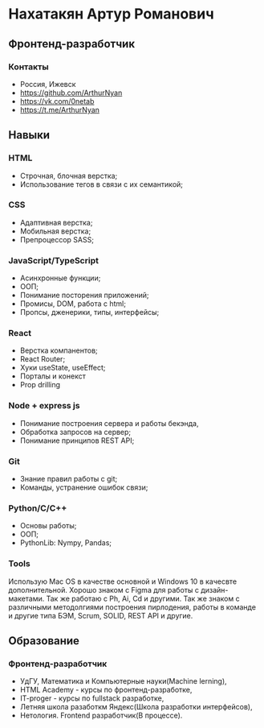 # Нахатакян Артур Романович
## Фронтенд-разработчик

### Контакты
- Россия, Ижевск
- https://github.com/ArthurNyan
- https://vk.com/0netab
- https://t.me/ArthurNyan

## Навыки

### HTML
- Строчная, блочная верстка;
- Использование тегов в связи с их семантикой;

### CSS
- Адаптивная верстка;
- Мобильная верстка;
- Препроцессор SASS;

### JavaScript/TypeScript
- Асинхронные функции;
- ООП;
- Понимание посторения приложений;
- Промисы, DOM, работа с html;
- Пропсы, дженерики, типы, интерфейсы;

### React
- Верстка компанентов;
- React Router;
- Хуки useState, useEffect;
- Порталы и конекст
- Prop drilling

### Node + express js
- Понимание построения сервера и работы бекэнда,
- Обработка запросов на сервер;
- Понимание принципов REST API;
  
### Git
- Знание правил работы c git;
- Команды, устранение ошибок связи;

### Python/C/С++
- Основы работы;
- ООП;
- PythonLib: Nympy, Pandas;

### Tools
Использую Mac OS в качестве основной и Windows 10 в качесвте дополнительной. Хорошо знаком с Figma для работы с дизайн-макетами. Так же работаю с Ph, Ai, Cd и другими. Так же знаком с различными методолгиями построения пирлодения, работы в команде и другие типа БЭМ, Scrum, SOLID, REST API и другие.

## Образование

### Фронтенд-разработчик

- УдГУ, Математика и Компьютерные науки(Machine lerning),
- HTML Academy - курсы по фронтенд-разработке,
- IT-proger - курсы по fullstack разработке,
- Летняя школа разаботкм Яндекс(Школа разработки интерфейсов),
- Нетология. Frontend разработчик(В процессе).
